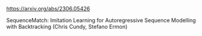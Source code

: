 https://arxiv.org/abs/2306.05426

SequenceMatch: Imitation Learning for Autoregressive Sequence Modelling with Backtracking (Chris Cundy, Stefano Ermon)